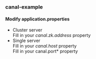 ### canal-example
#### Modify application.properties
- Cluster server  
Fill in your *canal.zk.address* property  
- Single server  
Fill in your *canal.host* property  
Fill in your canal.port* property  
